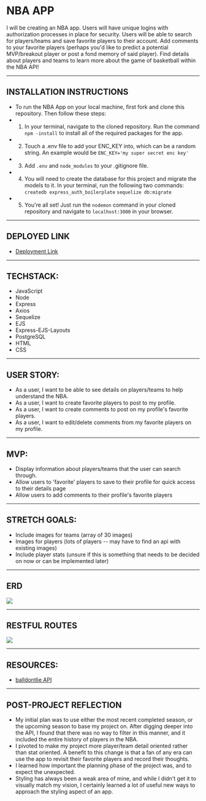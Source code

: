 # NBA APP
I will be creating an NBA app. Users will have unique logins with authorization processes in place for security. Users will be able to search for players/teams and save favorite players to their account. Add comments to your favorite players (perhaps you'd like to predict a potential MVP/breakout player or post a fond memory of said player). Find details about players and teams to learn more about the game of basketball within the NBA API!

---


## INSTALLATION INSTRUCTIONS
* To run the NBA App on your local machine, first fork and clone this repository. Then follow these steps:
* 1. In your terminal, navigate to the cloned repository. Run the command ```npm -install``` to install all of the required packages for the app.
* 2. Touch a .env file to add your ENC_KEY into, which can be a random string. An example would be ```ENC_KEY='my super secret enc key'```
* 3. Add ```.env``` and ```node_modules``` to your .gitignore file.
* 4. You will need to create the database for this project and migrate the models to it. In your terminal, run the following two commands:
```createdb express_auth_boilerplate``` 
```sequelize db:migrate```
* 5. You're all set! Just run the ```nodemon``` command in your cloned repository and navigate to ```localhost:3000``` in your browser. 


---


## DEPLOYED LINK
* [Deployment Link](https://nba-app-devin-lynch.koyeb.app/)

---


## TECHSTACK:
* JavaScript
* Node
* Express
* Axios
* Sequelize
* EJS
* Express-EJS-Layouts
* PostgreSQL
* HTML
* CSS

---


## USER STORY:
* As a user, I want to be able to see details on players/teams to help understand the NBA.
* As a user, I want to create favorite players to post to my profile.
* As a user, I want to create comments to post on my profile's favorite players.
* As a user, I want to edit/delete comments from my favorite players on my profile.

---


## MVP:
* Display information about players/teams that the user can search through.
* Allow users to 'favorite' players to save to their profile for quick access to their details page
* Allow users to add comments to their profile's favorite players

---


## STRETCH GOALS:
* Include images for teams (array of 30 images)
* Images for players (lots of players -- may have to find an api with existing images)
* Include player stats (unsure if this is something that needs to be decided on now or can be implemented later)

---


## ERD
<img src="media/ERD.png">

---


## RESTFUL ROUTES
<img src="media/restfulroutes.png">

---


## RESOURCES:
* [balldontlie API](https://www.balldontlie.io)

---


## POST-PROJECT REFLECTION
* My initial plan was to use either the most recent completed season, or the upcoming season to base my project on. After digging deeper into the API, I found that there was no way to filter in this manner, and it included the entire history of players in the NBA.
*  I pivoted to make my project more player/team detail oriented rather than stat oriented. A benefit to this change is that a fan of any era can use the app to revisit their favorite players and record their thoughts.
* I learned how important the planning phase of the project was, and to expect the unexpected.
* Styling has always been a weak area of mine, and while I didn't get it to visually match my vision, I certainly learned a lot of useful new ways to approach the styling aspect of an app.